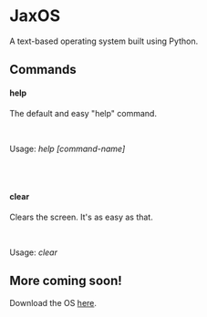 <h1>JaxOS</h1>
<p>A text-based operating system built using Python.</p>
<h2>Commands</h2>
<h4>help</h4>
<p>The default and easy "help" command.</p>
<br />
<p>Usage: <em>help [command-name]</em></p>
<br />
<br />
<h4>clear</h4>
<p>Clears the screen. It's as easy as that.</p>
<br>
<p>Usage: <em>clear</em></p>
<h2>More coming soon!</h2>
<p>Download the OS <a href="https://download.jaxo.dev/jaxos/">here</a>.</p>

